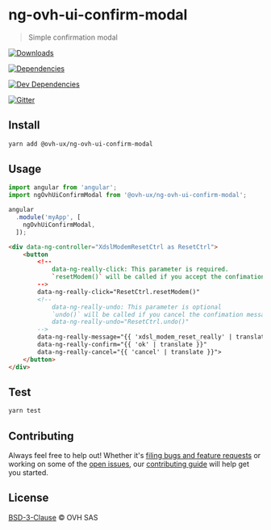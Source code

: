# ng-ovh-ui-confirm-modal

> Simple confirmation modal

[![Downloads](https://badgen.net/npm/dt/@ovh-ux/ng-ovh-ui-confirm-modal)](https://npmjs.com/package/@ovh-ux/ng-ovh-ui-confirm-modal)

[![Dependencies](https://badgen.net/david/dep/ovh-ux/ng-ovh-ui-confirm-modal)](https://npmjs.com/package/@ovh-ux/ng-ovh-ui-confirm-modal?activeTab=dependencies)

[![Dev Dependencies](https://badgen.net/david/dev/ovh-ux/ng-ovh-ui-confirm-modal)](https://npmjs.com/package/@ovh-ux/ng-ovh-ui-confirm-modal?activeTab=dependencies)

[![Gitter](https://badgen.net/badge/gitter/ovh-ux/blue?icon=gitter)](https://gitter.im/ovh/ux)


## Install

```sh
yarn add @ovh-ux/ng-ovh-ui-confirm-modal
```

## Usage

```js
import angular from 'angular';
import ngOvhUiConfirmModal from '@ovh-ux/ng-ovh-ui-confirm-modal';

angular
  .module('myApp', [
    ngOvhUiConfirmModal,
  ]);
```

```html
<div data-ng-controller="XdslModemResetCtrl as ResetCtrl">
    <button
        <!--
            data-ng-really-click: This parameter is required.
            `resetModem()` will be called if you accept the confimation message.
        -->
        data-ng-really-click="ResetCtrl.resetModem()"
        <!--
            data-ng-really-undo: This parameter is optional
            `undo()` will be called if you cancel the confimation message.
            data-ng-really-undo="ResetCtrl.undo()"
        -->
        data-ng-really-message="{{ 'xdsl_modem_reset_really' | translate }}"
        data-ng-really-confirm="{{ 'ok' | translate }}"
        data-ng-really-cancel="{{ 'cancel' | translate }}">
    </button>
</div>
```

## Test

```sh
yarn test
```

## Contributing

Always feel free to help out! Whether it's [filing bugs and feature requests](https://github.com/ovh-ux/ng-ovh-ui-confirm-modal/issues/new) or working on some of the [open issues](https://github.com/ovh-ux/ng-ovh-ui-confirm-modal/issues), our [contributing guide](CONTRIBUTING.md) will help get you started.

## License

[BSD-3-Clause](LICENSE) © OVH SAS
